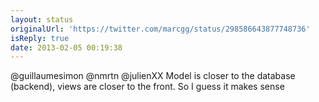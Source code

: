 ```yaml
---
layout: status
originalUrl: 'https://twitter.com/marcgg/status/298586643877748736'
isReply: true
date: 2013-02-05 00:19:38
---
```


@guillaumesimon @nmrtn @julienXX Model is closer to the database (backend), views are closer to the front. So I guess it makes sense
